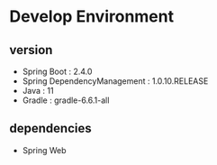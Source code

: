 # Develop Environment
## version

* Spring Boot : 2.4.0
* Spring DependencyManagement : 1.0.10.RELEASE
* Java : 11
* Gradle : gradle-6.6.1-all

## dependencies 
* Spring Web
